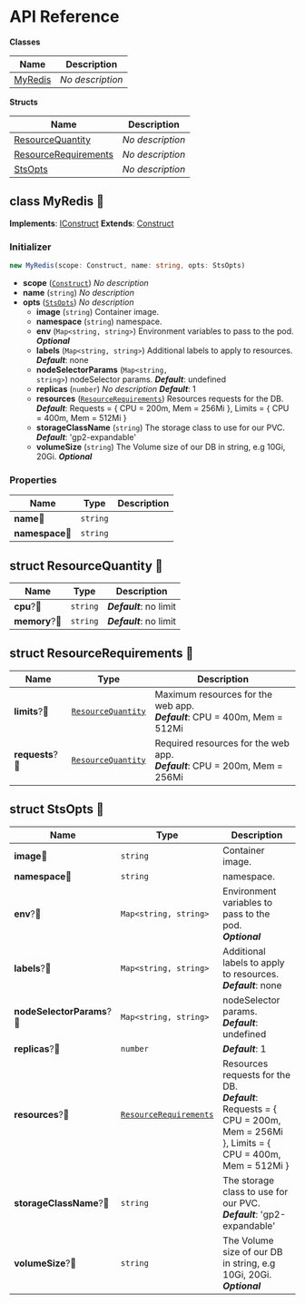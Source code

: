# API Reference

**Classes**

Name|Description
----|-----------
[MyRedis](#hunter-thompson-cdk8s-redis-sts-myredis)|*No description*


**Structs**

Name|Description
----|-----------
[ResourceQuantity](#hunter-thompson-cdk8s-redis-sts-resourcequantity)|*No description*
[ResourceRequirements](#hunter-thompson-cdk8s-redis-sts-resourcerequirements)|*No description*
[StsOpts](#hunter-thompson-cdk8s-redis-sts-stsopts)|*No description*



## class MyRedis 🔹 <a id="hunter-thompson-cdk8s-redis-sts-myredis"></a>



__Implements__: [IConstruct](#constructs-iconstruct)
__Extends__: [Construct](#constructs-construct)

### Initializer




```ts
new MyRedis(scope: Construct, name: string, opts: StsOpts)
```

* **scope** (<code>[Construct](#constructs-construct)</code>)  *No description*
* **name** (<code>string</code>)  *No description*
* **opts** (<code>[StsOpts](#hunter-thompson-cdk8s-redis-sts-stsopts)</code>)  *No description*
  * **image** (<code>string</code>)  Container image. 
  * **namespace** (<code>string</code>)  namespace. 
  * **env** (<code>Map<string, string></code>)  Environment variables to pass to the pod. __*Optional*__
  * **labels** (<code>Map<string, string></code>)  Additional labels to apply to resources. __*Default*__: none
  * **nodeSelectorParams** (<code>Map<string, string></code>)  nodeSelector params. __*Default*__: undefined
  * **replicas** (<code>number</code>)  *No description* __*Default*__: 1
  * **resources** (<code>[ResourceRequirements](#hunter-thompson-cdk8s-redis-sts-resourcerequirements)</code>)  Resources requests for the DB. __*Default*__: Requests = { CPU = 200m, Mem = 256Mi }, Limits = { CPU = 400m, Mem = 512Mi }
  * **storageClassName** (<code>string</code>)  The storage class to use for our PVC. __*Default*__: 'gp2-expandable'
  * **volumeSize** (<code>string</code>)  The Volume size of our DB in string, e.g 10Gi, 20Gi. __*Optional*__



### Properties


Name | Type | Description 
-----|------|-------------
**name**🔹 | <code>string</code> | <span></span>
**namespace**🔹 | <code>string</code> | <span></span>



## struct ResourceQuantity 🔹 <a id="hunter-thompson-cdk8s-redis-sts-resourcequantity"></a>






Name | Type | Description 
-----|------|-------------
**cpu**?🔹 | <code>string</code> | __*Default*__: no limit
**memory**?🔹 | <code>string</code> | __*Default*__: no limit



## struct ResourceRequirements 🔹 <a id="hunter-thompson-cdk8s-redis-sts-resourcerequirements"></a>






Name | Type | Description 
-----|------|-------------
**limits**?🔹 | <code>[ResourceQuantity](#hunter-thompson-cdk8s-redis-sts-resourcequantity)</code> | Maximum resources for the web app.<br/>__*Default*__: CPU = 400m, Mem = 512Mi
**requests**?🔹 | <code>[ResourceQuantity](#hunter-thompson-cdk8s-redis-sts-resourcequantity)</code> | Required resources for the web app.<br/>__*Default*__: CPU = 200m, Mem = 256Mi



## struct StsOpts 🔹 <a id="hunter-thompson-cdk8s-redis-sts-stsopts"></a>






Name | Type | Description 
-----|------|-------------
**image**🔹 | <code>string</code> | Container image.
**namespace**🔹 | <code>string</code> | namespace.
**env**?🔹 | <code>Map<string, string></code> | Environment variables to pass to the pod.<br/>__*Optional*__
**labels**?🔹 | <code>Map<string, string></code> | Additional labels to apply to resources.<br/>__*Default*__: none
**nodeSelectorParams**?🔹 | <code>Map<string, string></code> | nodeSelector params.<br/>__*Default*__: undefined
**replicas**?🔹 | <code>number</code> | __*Default*__: 1
**resources**?🔹 | <code>[ResourceRequirements](#hunter-thompson-cdk8s-redis-sts-resourcerequirements)</code> | Resources requests for the DB.<br/>__*Default*__: Requests = { CPU = 200m, Mem = 256Mi }, Limits = { CPU = 400m, Mem = 512Mi }
**storageClassName**?🔹 | <code>string</code> | The storage class to use for our PVC.<br/>__*Default*__: 'gp2-expandable'
**volumeSize**?🔹 | <code>string</code> | The Volume size of our DB in string, e.g 10Gi, 20Gi.<br/>__*Optional*__



